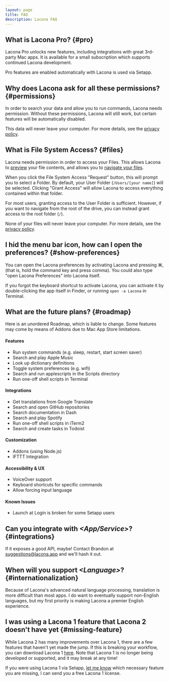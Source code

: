 ```yaml
---
layout: page
title: FAQ
description: Lacona FAQ
---
```


## What is Lacona Pro? {#pro}

Lacona Pro unlocks new features, including integrations with great 3rd-party Mac apps. It is available for a small subscription which supports continued Lacona development.

Pro features are enabled automatically with Lacona is used via Setapp.

## Why does Lacona ask for all these permissions?  {#permissions}

In order to search your data and allow you to run commands, Lacona needs permission. Without these permissions, Lacona will still work, but certain features will be automatically disabled.

This data will never leave your computer. For more details, see the [privacy policy](/privacy).

## What is File System Access?  {#files}

Lacona needs permission in order to access your Files. This allows Lacona to [preview](/guide#previews) your file contents, and allows you to [navigate your files](/guide#path-navigation).

When you click the File System Access "Request" button, this will prompt you to select a Folder. By default, your User Folder (`/Users/[your name]`) will be selected. Clicking "Grant Access" will allow Lacona to access everything contained within that folder.

For most users, granting access to the User Folder is sufficient. However, if you want to navigate from the root of the drive, you can instead grant access to the root folder (`/`).

None of your files will never leave your computer. For more details, see the [privacy policy](/privacy).

## I hid the menu bar icon, how can I open the preferences? {#show-preferences}

You can open the Lacona preferences by activating Lacona and pressing ⌘, (that is, hold the command key and press comma). You could also type "open Lacona Preferences" into Lacona itself.

If you forgot the keyboard shortcut to activate Lacona, you can activate it by double-clicking the app itself in Finder, or running `open -a Lacona` in Terminal.

## What are the future plans? {#roadmap}

Here is an unordered Roadmap, which is liable to change. Some features may come by means of Addons due to Mac App Store limitations.

#### Features

- Run system commands (e.g. sleep, restart, start screen saver)
- Search and play Apple Music
- Look up dictionary definitions
- Toggle system preferences (e.g. wifi)
- Search and run applescripts in the Scripts directory
- Run one-off shell scripts in Terminal

#### Integrations

- Get translations from Google Translate
- Search and open GitHub repositories
- Search documentation in Dash
- Search and play Spotify
- Run one-off shell scripts in iTerm2
- Search and create tasks in Todoist

#### Customization

- Addons (using Node.js)
- IFTTT Integration

#### Accessibility & UX

- VoiceOver support
- Keyboard shortcuts for specific commands
- Allow forcing input language

#### Known Issues

- Launch at Login is broken for some Setapp users

## Can you integrate with _\<App/Service\>_?  {#integrations}

If it exposes a good API, maybe! Contact Brandon at [suggestions@lacona.app](mailto:suggestions@lacona.app) and we'll hash it out.

## When will you support _\<Language\>_? {#internationalization}

Because of Lacona's advanced natural language processing, translation is more difficult than most apps. I do want to eventually support non-English languages, but my first priority is making Lacona a premier English experience.

## I was using a Lacona 1 feature that Lacona 2 doesn't have yet {#missing-feature}

While Lacona 2 has many improvements over Lacona 1, there are a few features that haven't yet made the jump. If this is breaking your workflow, you can download Lacona 1 [here](https://download.lacona.io/packages/latest/Lacona.zip). Note that Lacona 1 is no longer being developed or supported, and it may break at any time!

If you were using Lacona 1 via Setapp, [let me know](mailto:brandonhorst@lacona.app?subject=Lacona%202%20is%20missing%20a%20feature) which necessary feature you are missing, I can send you a free Lacona 1 license.
